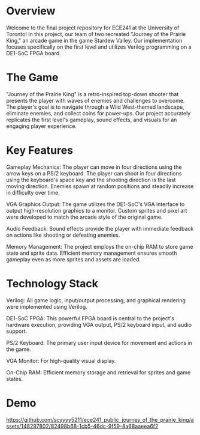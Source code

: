 # Overview
Welcome to the final project repository for ECE241 at the University of Toronto! In this project, our team of two recreated "Journey of the Prairie King," an arcade game in the game Stardew Valley. Our implementation focuses specifically on the first level and utilizes Verilog programming on a DE1-SoC FPGA board.

# The Game
"Journey of the Prairie King" is a retro-inspired top-down shooter that presents the player with waves of enemies and challenges to overcome. The player's goal is to navigate through a Wild West-themed landscape, eliminate enemies, and collect coins for power-ups. Our project accurately replicates the first level's gameplay, sound effects, and visuals for an engaging player experience.

# Key Features
Gameplay Mechanics:
The player can move in four directions using the arrow keys on a PS/2 keyboard.
The player can shoot in four directions using the keyboard's space key and the shooting direction is the last moving direction.
Enemies spawn at random positions and steadily increase in difficulty over time.

VGA Graphics Output:
The game utilizes the DE1-SoC's VGA interface to output high-resolution graphics to a monitor.
Custom sprites and pixel art were developed to match the arcade style of the original game.

Audio Feedback:
Sound effects provide the player with immediate feedback on actions like shooting or defeating enemies.

Memory Management:
The project employs the on-chip RAM to store game state and sprite data.
Efficient memory management ensures smooth gameplay even as more sprites and assets are loaded.

# Technology Stack
Verilog: All game logic, input/output processing, and graphical rendering were implemented using Verilog.

DE1-SoC FPGA: This powerful FPGA board is central to the project's hardware execution, providing VGA output, PS/2 keyboard input, and audio support.

PS/2 Keyboard: The primary user input device for movement and actions in the game.

VGA Monitor: For high-quality visual display.

On-Chip RAM: Efficient memory storage and retrieval for sprites and game states.

# Demo
https://github.com/scyyyy5211/ece241_public_journey_of_the_prairie_king/assets/148297802/82498b68-1cb5-46dc-9f59-8a68aaeea6f2


